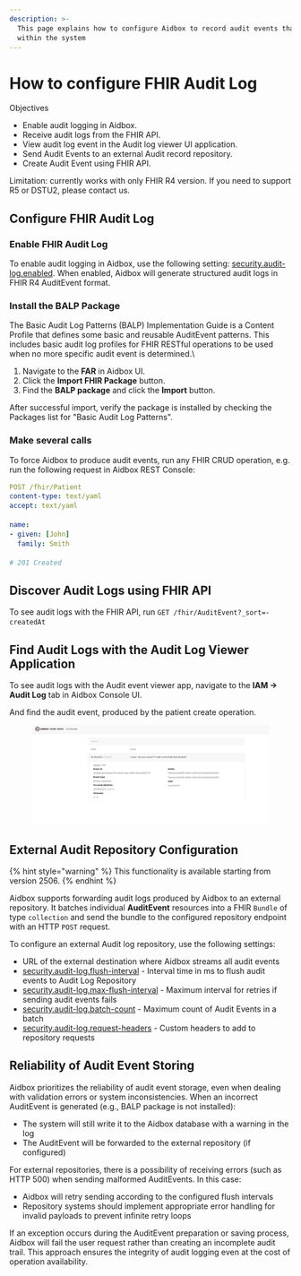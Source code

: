 ```yaml
---
description: >-
  This page explains how to configure Aidbox to record audit events that occur
  within the system
---
```


# How to configure FHIR Audit Log

Objectives

* Enable audit logging in Aidbox.
* Receive audit logs from the FHIR API.
* View audit log event in the Audit log viewer UI application.
* Send Audit Events to an external Audit record repository.
* Create Audit Event using FHIR API.

Limitation: currently works with only FHIR R4 version. If you need to support R5 or DSTU2, please contact us.

## Configure FHIR Audit Log

### Enable FHIR Audit Log

To enable audit logging in Aidbox, use the following setting: [security.audit-log.enabled](../../reference/settings/security-and-access-control.md#security.audit-log.enabled). When enabled, Aidbox will generate structured audit logs in FHIR R4 AuditEvent format.

### Install the BALP Package

The Basic Audit Log Patterns (BALP) Implementation Guide is a Content Profile that defines some basic and reusable AuditEvent patterns. This includes basic audit log profiles for FHIR RESTful operations to be used when no more specific audit event is determined.\


1. Navigate to the **FAR** in Aidbox UI.
2. Click the **Import FHIR Package** button.
3. Find the **BALP package** and click the **Import** button.

After successful import, verify the package is installed by checking the Packages list for "Basic Audit Log Patterns".

### Make several calls

To force Aidbox to produce audit events, run any FHIR CRUD operation, e.g. run the following request in Aidbox REST Console:

```yaml
POST /fhir/Patient
content-type: text/yaml
accept: text/yaml

name:
- given: [John]
  family: Smith

# 201 Created
```

## Discover Audit Logs using FHIR API

To see audit logs with the FHIR API, run `GET /fhir/AuditEvent?_sort=-createdAt`

## Find Audit Logs with the Audit Log Viewer Application

To see audit logs with the Audit event viewer app, navigate to the **IAM -> Audit Log** tab in Aidbox Console UI.

And find the audit event, produced by the patient create operation.

<figure><img src="../../../.gitbook/assets/01d17537-0703-43a2-a5c5-8c1c7baa0536.png" alt=""><figcaption></figcaption></figure>

## External Audit Repository Configuration

{% hint style="warning" %}
This functionality is available starting from version 2506.
{% endhint %}

Aidbox supports forwarding audit logs produced by Aidbox to an external repository. It batches individual **AuditEvent** resources into a FHIR `Bundle` of type `collection` and send the bundle to the configured repository endpoint with an HTTP `POST` request.

To configure an external Audit log repository, use the following settings:

* URL of the external destination where Aidbox streams all audit events
* [security.audit-log.flush-interval](../../reference/settings/security-and-access-control.md#security.audit-log.flush-interval) - Interval time in ms to flush audit events to Audit Log Repository
* [security.audit-log.max-flush-interval](../../reference/settings/security-and-access-control.md#security.audit-log.max-flush-interval) - Maximum interval for retries if sending audit events fails
* [security.audit-log.batch-count](../../reference/settings/security-and-access-control.md#security.audit-log.batch-count) - Maximum count of Audit Events in a batch
* [security.audit-log.request-headers](../../reference/settings/security-and-access-control.md#security.audit-log.request-headers) - Custom headers to add to repository requests

## Reliability of Audit Event Storing

Aidbox prioritizes the reliability of audit event storage, even when dealing with validation errors or system inconsistencies. When an incorrect AuditEvent is generated (e.g., BALP package is not installed):

* The system will still write it to the Aidbox database with a warning in the log
* The AuditEvent will be forwarded to the external repository (if configured)

For external repositories, there is a possibility of receiving errors (such as HTTP 500) when sending malformed AuditEvents. In this case:

* Aidbox will retry sending according to the configured flush intervals
* Repository systems should implement appropriate error handling for invalid payloads to prevent infinite retry loops

If an exception occurs during the AuditEvent preparation or saving process, Aidbox will fail the user request rather than creating an incomplete audit trail. This approach ensures the integrity of audit logging even at the cost of operation availability.
